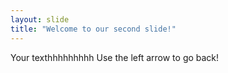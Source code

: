 ```yaml
---
layout: slide
title: "Welcome to our second slide!"
---
```

Your texthhhhhhhhh
Use the left arrow to go back!
